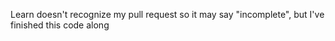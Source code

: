 Learn doesn't recognize my pull request so it may say "incomplete", but I've finished this code along

